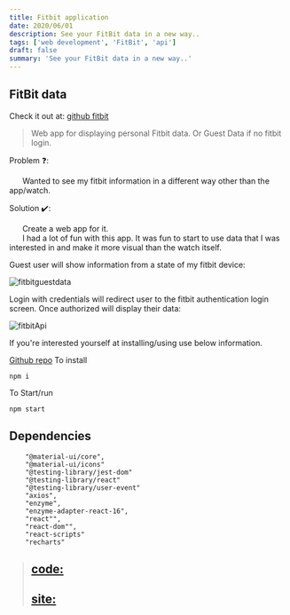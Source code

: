 ```yaml
---
title: Fitbit application
date: 2020/06/01
description: See your FitBit data in a new way..
tags: ['web development', 'FitBit', 'api']
draft: false
summary: 'See your FitBit data in a new way..'
---
```


## FitBit data

Check it out at: [github fitbit](https://tdnicola.github.io/Fitbit_api/)

> Web app for displaying personal Fitbit data. Or Guest Data if no fitbit login.

Problem ❓:  

&nbsp;&nbsp;&nbsp;&nbsp;&nbsp;&nbsp;Wanted to see my fitbit information in a different way other than the app/watch.


Solution ✔️:  

&nbsp;&nbsp;&nbsp;&nbsp;&nbsp;&nbsp;Create a web app for it.  
&nbsp;&nbsp;&nbsp;&nbsp;&nbsp;&nbsp;I had a lot of fun with this app. It was fun to start to use data that I was interested in and make it more visual than the watch itself. 

Guest user will show information from a state of my fitbit device: 

![fitbitguestdata](https://i.ibb.co/3YW0VB4/fitbitapi.png "fitbit guest data picture")

Login with credentials will redirect user to the fitbit authentication login screen. Once authorized will display their data: 

![fitbitApi](https://i.ibb.co/nzv9kzF/fitbitconsent.png "FitbitApi authentication")

If you're interested yourself at installing/using use below information.

[Github repo](https://github.com/tdnicola/Fitbit_api)
To install

```
npm i
```

To Start/run

```
npm start
```

## Dependencies

```
    "@material-ui/core",
    "@material-ui/icons"
    "@testing-library/jest-dom"
    "@testing-library/react"
    "@testing-library/user-event"
    "axios",
    "enzyme",
    "enzyme-adapter-react-16",
    "react"",
    "react-dom"",
    "react-scripts"
    "recharts"
```


> ## [code:](https://github.com/tdnicola/Fitbit_api)  
> ## [site:](https://tdnicola.github.io/Fitbit_api/)  